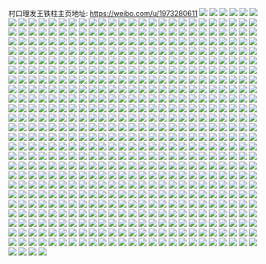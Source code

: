 村口理发王铁柱主页地址: https://weibo.com/u/1973280611 
![](https://wx4.sinaimg.cn/mw2000/759ddf63ly1h9cyhsx57ej21o02807wh.jpg) 
![](https://wx4.sinaimg.cn/mw2000/759ddf63ly1h9cyhtf5g6j21o0280hdt.jpg) 
![](https://wx4.sinaimg.cn/mw2000/759ddf63ly1h9cyhu33qkj21o0280b29.jpg) 
![](https://wx4.sinaimg.cn/mw2000/759ddf63ly1h9cyhuoav7j21o0280npd.jpg) 
![](https://wx4.sinaimg.cn/mw2000/759ddf63ly1h9cyhv6pt8j21o0280b29.jpg) 
![](https://wx4.sinaimg.cn/mw2000/759ddf63ly1h9cyhsar4rj21o0280b29.jpg) 
![](https://wx4.sinaimg.cn/mw2000/759ddf63ly1h9bp9a3090j20u01sxdnc.jpg) 
![](https://wx4.sinaimg.cn/mw2000/759ddf63ly1h9bp9ac13kj20u01sxjxh.jpg) 
![](https://wx4.sinaimg.cn/mw2000/759ddf63ly1h99eigc87zj21hr14bqi0.jpg) 
![](https://wx4.sinaimg.cn/mw2000/759ddf63ly1h92dyv1dblj215o1n5wwr.jpg) 
![](https://wx4.sinaimg.cn/mw2000/759ddf63ly1h91b5j2gl7j20t00he0uo.jpg) 
![](https://wx4.sinaimg.cn/mw2000/759ddf63ly1h9163huwgdj20wi1ycdtn.jpg) 
![](https://wx4.sinaimg.cn/mw2000/759ddf63ly1h9163c1u2xj20td1g7qab.jpg) 
![](https://wx4.sinaimg.cn/mw2000/759ddf63ly1h8tcbgisalj20s611twqm.jpg) 
![](https://wx4.sinaimg.cn/mw2000/759ddf63ly1h8k0r990ykj25dc3kwqvc.jpg) 
![](https://wx4.sinaimg.cn/mw2000/759ddf63ly1h8k0rmxvm7j25dc3kw7wq.jpg) 
![](https://wx4.sinaimg.cn/mw2000/759ddf63ly1h8k0radykaj22801o0kjm.jpg) 
![](https://wx4.sinaimg.cn/mw2000/759ddf63ly1h8k0r2ma8xj23402c0kjn.jpg) 
![](https://wx4.sinaimg.cn/mw2000/759ddf63ly1h8k0r6bsr0j25dc3kwnpk.jpg) 
![](https://wx4.sinaimg.cn/mw2000/759ddf63ly1h8jlf814d7j20ts0j1jv7.jpg) 
![](https://wx4.sinaimg.cn/mw2000/759ddf63ly1h8hp33ev8sj20tv1e9gut.jpg) 
![](https://wx4.sinaimg.cn/mw2000/759ddf63ly1h8houzhfloj21vn2tgu0x.jpg) 
![](https://wx4.sinaimg.cn/mw2000/759ddf63ly1h8houa4m8qj20v61vh0zi.jpg) 
![](https://wx4.sinaimg.cn/mw2000/759ddf63ly1h8houppaogj21d721thdu.jpg) 
![](https://wx4.sinaimg.cn/mw2000/759ddf63ly1h8hov3vzlcj21xa1a6qr9.jpg) 
![](https://wx4.sinaimg.cn/mw2000/759ddf63ly1h8hourhoddj21o02i0u0y.jpg) 
![](https://wx4.sinaimg.cn/mw2000/759ddf63ly1h8houwf255j222o3401ky.jpg) 
![](https://wx4.sinaimg.cn/mw2000/759ddf63ly1h8houk95zxj22bw36ce83.jpg) 
![](https://wx4.sinaimg.cn/mw2000/759ddf63ly1h8housm78bj20zb1gykjl.jpg) 
![](https://wx4.sinaimg.cn/mw2000/759ddf63ly1h8hou9hp5sj21v22slb2c.jpg) 
![](https://wx4.sinaimg.cn/mw2000/759ddf63ly1h8hov2q9jlj21li2e8qv5.jpg) 
![](https://wx4.sinaimg.cn/mw2000/759ddf63ly1h8hov11mwmj21hc280e82.jpg) 
![](https://wx4.sinaimg.cn/mw2000/759ddf63ly1h8houx78gwj22801o0kjl.jpg) 
![](https://wx4.sinaimg.cn/mw2000/759ddf63ly1h8houvgxy3j21vy2tx1l0.jpg) 
![](https://wx4.sinaimg.cn/mw2000/759ddf63ly1h8houyfazjj21o02801ky.jpg) 
![](https://wx4.sinaimg.cn/mw2000/759ddf63ly1h8houmnjxaj232j21ob2b.jpg) 
![](https://wx4.sinaimg.cn/mw2000/759ddf63ly1h8houhcvlhj236c367hdz.jpg) 
![](https://wx4.sinaimg.cn/mw2000/759ddf63ly1h8houdlb84j22dr367kjp.jpg) 
![](https://wx4.sinaimg.cn/mw2000/759ddf63ly1h8hox6n6yej213u0tuww1.jpg) 
![](https://wx4.sinaimg.cn/mw2000/759ddf63gy1h8bye9ve6fj22c0340b2b.jpg) 
![](https://wx4.sinaimg.cn/mw2000/759ddf63gy1h8byeb7p8xj22c0340x6q.jpg) 
![](https://wx4.sinaimg.cn/mw2000/759ddf63gy1h8byecmzinj22c0340u0y.jpg) 
![](https://wx4.sinaimg.cn/mw2000/759ddf63gy1h8byeeo9jfj22c0340kjn.jpg) 
![](https://wx4.sinaimg.cn/mw2000/759ddf63gy1h8byegnnyrj22c0340e83.jpg) 
![](https://wx4.sinaimg.cn/mw2000/759ddf63gy1h8blc0rojuj20u0140aj0.jpg) 
![](https://wx4.sinaimg.cn/mw2000/759ddf63ly1h87ekv1ir3j24g02yox6q.jpg) 
![](https://wx4.sinaimg.cn/mw2000/759ddf63ly1h87eky8ld0j22yo4g0hdv.jpg) 
![](https://wx4.sinaimg.cn/mw2000/759ddf63ly1h87ekrvvthj22yo4g0kjn.jpg) 
![](https://wx4.sinaimg.cn/mw2000/759ddf63ly1h852k427odj20wi1ycwxn.jpg) 
![](https://wx4.sinaimg.cn/mw2000/759ddf63ly1h852k87p4ej20yw07kq3z.jpg) 
![](https://wx4.sinaimg.cn/mw2000/759ddf63ly1h852ka1ikvj21o02h4hdt.jpg) 
![](https://wx4.sinaimg.cn/mw2000/759ddf63ly1h852k9bm94j23402c01kz.jpg) 
![](https://wx4.sinaimg.cn/mw2000/759ddf63ly1h852k9k691j20zk1ec46a.jpg) 
![](https://wx4.sinaimg.cn/mw2000/759ddf63ly1h852katokkj21o0280npe.jpg) 
![](https://wx4.sinaimg.cn/mw2000/759ddf63ly1h852k5y9jrj22dr36chdu.jpg) 
![](https://wx4.sinaimg.cn/mw2000/759ddf63ly1h852k7sxahj22dr36ckjm.jpg) 
![](https://wx4.sinaimg.cn/mw2000/759ddf63ly1h7zbsj2sayj23401r04qr.jpg) 
![](https://wx4.sinaimg.cn/mw2000/759ddf63ly1h7zbu4lpxnj23402c0e84.jpg) 
![](https://wx4.sinaimg.cn/mw2000/759ddf63ly1h7zbslhdnnj23402c0qv8.jpg) 
![](https://wx4.sinaimg.cn/mw2000/759ddf63ly1h7zbsjwd7uj21ul2zcb2a.jpg) 
![](https://wx4.sinaimg.cn/mw2000/759ddf63ly1h7wu8r2rzuj21400u0jyh.jpg) 
![](https://wx4.sinaimg.cn/mw2000/759ddf63ly1h7wu8spvzbj20u0190jyq.jpg) 
![](https://wx4.sinaimg.cn/mw2000/759ddf63ly1h7wu8vp310j20u019046v.jpg) 
![](https://wx4.sinaimg.cn/mw2000/759ddf63ly1h7wvpxjgzgj21a00tz0y2.jpg) 
![](https://wx4.sinaimg.cn/mw2000/759ddf63ly1h7vlcib6wej21o02807wh.jpg) 
![](https://wx4.sinaimg.cn/mw2000/759ddf63ly1h7vlcj3bjuj20u0140k65.jpg) 
![](https://wx4.sinaimg.cn/mw2000/759ddf63ly1h7uhb0l8k7j21o0280e81.jpg) 
![](https://wx4.sinaimg.cn/mw2000/759ddf63ly1h7uhb17alpj21o0280e81.jpg) 
![](https://wx4.sinaimg.cn/mw2000/759ddf63ly1h7uhb1v464j21o02807wh.jpg) 
![](https://wx4.sinaimg.cn/mw2000/759ddf63ly1h78qvcmq1ij21rc2mz7at.jpg) 
![](https://wx4.sinaimg.cn/mw2000/759ddf63ly1h78qvfwe53j224836cu0z.jpg) 
![](https://wx4.sinaimg.cn/mw2000/759ddf63ly1h78qvkze8qj224836c1l0.jpg) 
![](https://wx4.sinaimg.cn/mw2000/759ddf63ly1h78qvh60rpj212r1m41kx.jpg) 
![](https://wx4.sinaimg.cn/mw2000/759ddf63ly1h76elvz0ggj21o0280e81.jpg) 
![](https://wx4.sinaimg.cn/mw2000/759ddf63ly1h76elt1lupj21o0280wl8.jpg) 
![](https://wx4.sinaimg.cn/mw2000/759ddf63ly1h72yg74fg8j20u01sxtjz.jpg) 
![](https://wx4.sinaimg.cn/mw2000/759ddf63ly1h72yg6kkaqj20u00qptb6.jpg) 
![](https://wx4.sinaimg.cn/mw2000/759ddf63gy1h6umecj2eoj20qf0z8wj3.jpg) 
![](https://wx4.sinaimg.cn/mw2000/759ddf63gy1h6umed9berj20qq0znwis.jpg) 
![](https://wx4.sinaimg.cn/mw2000/759ddf63gy1h6umedxyxuj20u0140ag7.jpg) 
![](https://wx4.sinaimg.cn/mw2000/759ddf63gy1h6umebvqnvj20u0141gu9.jpg) 
![](https://wx4.sinaimg.cn/mw2000/759ddf63gy1h6tppenqnvj22yo4g0kjm.jpg) 
![](https://wx4.sinaimg.cn/mw2000/759ddf63gy1h6tppcd4kjj21qw2mcnpd.jpg) 
![](https://wx4.sinaimg.cn/mw2000/759ddf63gy1h6tp49a1ivj20uk48s1ky.jpg) 
![](https://wx4.sinaimg.cn/mw2000/759ddf63gy1h6tp4bc8m0j20uk2tvhdt.jpg) 
![](https://wx4.sinaimg.cn/mw2000/759ddf63gy1h6tp4eam2oj20uk3e8e82.jpg) 
![](https://wx4.sinaimg.cn/mw2000/759ddf63gy1h6tp4hmtxvj20uk4yax6q.jpg) 
![](https://wx4.sinaimg.cn/mw2000/759ddf63gy1h6tp4l13mxj20uk45mu0y.jpg) 
![](https://wx4.sinaimg.cn/mw2000/759ddf63gy1h6tp4n1pfsj20xc2mh4qp.jpg) 
![](https://wx4.sinaimg.cn/mw2000/759ddf63gy1h6sjrs7lc4j21m02d6hdt.jpg) 
![](https://wx4.sinaimg.cn/mw2000/759ddf63gy1h6sjs1n8kjj23402c0npf.jpg) 
![](https://wx4.sinaimg.cn/mw2000/759ddf63gy1h6sjs42evuj21o0280qv5.jpg) 
![](https://wx4.sinaimg.cn/mw2000/759ddf63gy1h6sjsc3c1qj236c24819o.jpg) 
![](https://wx4.sinaimg.cn/mw2000/759ddf63gy1h6sjsi48dlj22yo4g0noc.jpg) 
![](https://wx4.sinaimg.cn/mw2000/759ddf63gy1h6sjuyenphj20bo0hyabc.jpg) 
![](https://wx4.sinaimg.cn/mw2000/759ddf63gy1h6sjsua138j24g02yonph.jpg) 
![](https://wx4.sinaimg.cn/mw2000/759ddf63gy1h6sjt6n7tzj24g02yo7wm.jpg) 
![](https://wx4.sinaimg.cn/mw2000/759ddf63gy1h6sjtzk1vjj236c2487wi.jpg) 
![](https://wx4.sinaimg.cn/mw2000/759ddf63gy1h6sjv9rmg2j22yo4g0e86.jpg) 
![](https://wx4.sinaimg.cn/mw2000/759ddf63gy1h6sju5gzqhj24g02yo4qr.jpg) 
![](https://wx4.sinaimg.cn/mw2000/759ddf63gy1h6sjtmnu0dj22gt340ww4.jpg) 
![](https://wx4.sinaimg.cn/mw2000/759ddf63gy1h6sjuzjc22j21ki0zzk2g.jpg) 
![](https://wx4.sinaimg.cn/mw2000/759ddf63gy1h6sjuxuxgcj24g02yo7wj.jpg) 
![](https://wx4.sinaimg.cn/mw2000/759ddf63ly1h6jx3meinyj20tu194q9u.jpg) 
![](https://wx4.sinaimg.cn/mw2000/759ddf63ly1h6gd0voda9j20u0140wkk.jpg) 
![](https://wx4.sinaimg.cn/mw2000/759ddf63ly1h6gd0vzrthj20u01sxq43.jpg) 
![](https://wx4.sinaimg.cn/mw2000/759ddf63ly1h5mfn4slaij20u014048m.jpg) 
![](https://wx4.sinaimg.cn/mw2000/759ddf63ly1h5jdusoydjj20u01sxwus.jpg) 
![](https://wx4.sinaimg.cn/mw2000/759ddf63ly1h5fvhwwsc7j21o0280npd.jpg) 
![](https://wx4.sinaimg.cn/mw2000/759ddf63ly1h5fvhxp572j21o0280hdt.jpg) 
![](https://wx4.sinaimg.cn/mw2000/759ddf63ly1h5fvhyn1x0j21o0280hdt.jpg) 
![](https://wx4.sinaimg.cn/mw2000/759ddf63ly1h5c2q4fg5bj21o0280kjm.jpg) 
![](https://wx4.sinaimg.cn/mw2000/759ddf63ly1h5c2q56fl6j21o0280e81.jpg) 
![](https://wx4.sinaimg.cn/mw2000/759ddf63ly1h58i4kg045j22c0340qv5.jpg) 
![](https://wx4.sinaimg.cn/mw2000/759ddf63ly1h58i4mm8hej22c0340u0x.jpg) 
![](https://wx4.sinaimg.cn/mw2000/759ddf63ly1h522fnmkxxj20p711sh0q.jpg) 
![](https://wx4.sinaimg.cn/mw2000/759ddf63ly1h522fnxtaij20g10o1447.jpg) 
![](https://wx4.sinaimg.cn/mw2000/759ddf63ly1h522fp4esjj20ww1dc7t4.jpg) 
![](https://wx4.sinaimg.cn/mw2000/759ddf63ly1h522flex49j20mk0xun92.jpg) 
![](https://wx4.sinaimg.cn/mw2000/759ddf63ly1h522ftz6sdj20va1axh9i.jpg) 
![](https://wx4.sinaimg.cn/mw2000/759ddf63ly1h522fwqvo8j213p1njhdt.jpg) 
![](https://wx4.sinaimg.cn/mw2000/759ddf63ly1h522ft31btj20nf0z54cr.jpg) 
![](https://wx4.sinaimg.cn/mw2000/759ddf63ly1h522iiyj7dj21wf2unb2a.jpg) 
![](https://wx4.sinaimg.cn/mw2000/759ddf63ly1h522fqutxkj21dc0rr1e4.jpg) 
![](https://wx4.sinaimg.cn/mw2000/759ddf63ly1h522fku0h5j21dc0rrhax.jpg) 
![](https://wx4.sinaimg.cn/mw2000/759ddf63ly1h522fuyfuuj20ww1dcb08.jpg) 
![](https://wx4.sinaimg.cn/mw2000/759ddf63ly1h522fywhjkj21o0280u0y.jpg) 
![](https://wx4.sinaimg.cn/mw2000/759ddf63ly1h522g1cbbgj22801o0kjm.jpg) 
![](https://wx4.sinaimg.cn/mw2000/759ddf63ly1h522ibx0a9j21o0280npe.jpg) 
![](https://wx4.sinaimg.cn/mw2000/759ddf63ly1h522ifjcvpj21o0280x6q.jpg) 
![](https://wx4.sinaimg.cn/mw2000/759ddf63ly1h522ihnil6j21o02807wj.jpg) 
![](https://wx4.sinaimg.cn/mw2000/759ddf63ly1h522illpnwj21o0280npf.jpg) 
![](https://wx4.sinaimg.cn/mw2000/759ddf63ly1h522kfft19j21o0280qv7.jpg) 
![](https://wx4.sinaimg.cn/mw2000/759ddf63ly1h522a0yd47j22801o04qq.jpg) 
![](https://wx4.sinaimg.cn/mw2000/759ddf63ly1h50boxkmezj219w0pt4qp.jpg) 
![](https://wx4.sinaimg.cn/mw2000/759ddf63ly1h50boyr8ugj20ww1dc4qp.jpg) 
![](https://wx4.sinaimg.cn/mw2000/759ddf63ly1h50booqgwcj21dc0ww7wh.jpg) 
![](https://wx4.sinaimg.cn/mw2000/759ddf63ly1h50bowdkyqj22801o0u0y.jpg) 
![](https://wx4.sinaimg.cn/mw2000/759ddf63ly1h50botliddj21dc0ww4iu.jpg) 
![](https://wx4.sinaimg.cn/mw2000/759ddf63ly1h50bopiw6xj21dc0wwh0j.jpg) 
![](https://wx4.sinaimg.cn/mw2000/759ddf63ly1h50boud8waj20t517p4qp.jpg) 
![](https://wx4.sinaimg.cn/mw2000/759ddf63ly1h50bonpjv2j21dc0wwtqb.jpg) 
![](https://wx4.sinaimg.cn/mw2000/759ddf63ly1h50boqy8u7j20ww1dc1kx.jpg) 
![](https://wx4.sinaimg.cn/mw2000/759ddf63ly1h50boq47naj20og10oqmm.jpg) 
![](https://wx4.sinaimg.cn/mw2000/759ddf63ly1h50bosm5ijj20ww1dc4qp.jpg) 
![](https://wx4.sinaimg.cn/mw2000/759ddf63ly1h4zrqiqn7sj20ww1dc4oc.jpg) 
![](https://wx4.sinaimg.cn/mw2000/759ddf63ly1h4zrqkqjm5j20ww1dc4qp.jpg) 
![](https://wx4.sinaimg.cn/mw2000/759ddf63ly1h4zrqlmpluj20ww1dcqsc.jpg) 
![](https://wx4.sinaimg.cn/mw2000/759ddf63ly1h4zrqmn226j20g90oe110.jpg) 
![](https://wx4.sinaimg.cn/mw2000/759ddf63ly1h4zrqhpkwrj21o0280hdt.jpg) 
![](https://wx4.sinaimg.cn/mw2000/759ddf63ly1h4zrqnm12gj20ww1dc7wh.jpg) 
![](https://wx4.sinaimg.cn/mw2000/759ddf63ly1h4zrqpt8pfj21dc0wwhc0.jpg) 
![](https://wx4.sinaimg.cn/mw2000/759ddf63ly1h4zrqmc5iyj20so171qob.jpg) 
![](https://wx4.sinaimg.cn/mw2000/759ddf63ly1h4zrqqmqv0j20ww1dcki6.jpg) 
![](https://wx4.sinaimg.cn/mw2000/759ddf63ly1h4zrqh20t5j20ww1dc7wh.jpg) 
![](https://wx4.sinaimg.cn/mw2000/759ddf63ly1h4zrqp1gjaj21dc0rr7ur.jpg) 
![](https://wx4.sinaimg.cn/mw2000/759ddf63ly1h4zrqruwsgj21dc0rr7wh.jpg) 
![](https://wx4.sinaimg.cn/mw2000/759ddf63ly1h4zrqsw16wj20ww1dc4qp.jpg) 
![](https://wx4.sinaimg.cn/mw2000/759ddf63ly1h4zrqtrzckj20ww1dc1kx.jpg) 
![](https://wx4.sinaimg.cn/mw2000/759ddf63ly1h4zrqv04s5j20ww1dcb29.jpg) 
![](https://wx4.sinaimg.cn/mw2000/759ddf63ly1h4zrabp9m7j21gj26tx6r.jpg) 
![](https://wx4.sinaimg.cn/mw2000/759ddf63ly1h4zracsfn7j21bd0qoty2.jpg) 
![](https://wx4.sinaimg.cn/mw2000/759ddf63ly1h4zraduwqlj20s816c1kx.jpg) 
![](https://wx4.sinaimg.cn/mw2000/759ddf63ly1h4zraf5r8wj20ww1dc4qp.jpg) 
![](https://wx4.sinaimg.cn/mw2000/759ddf63ly1h4zra8yb28j20ww1dcb29.jpg) 
![](https://wx4.sinaimg.cn/mw2000/759ddf63ly1h4zraggkquj21dc0wwhdt.jpg) 
![](https://wx4.sinaimg.cn/mw2000/759ddf63ly1h4zrah43iaj20o11014iq.jpg) 
![](https://wx4.sinaimg.cn/mw2000/759ddf63ly1h4zrai2a3zj21dc0ww1kx.jpg) 
![](https://wx4.sinaimg.cn/mw2000/759ddf63ly1h4zraiyxssj21dc0ww7wh.jpg) 
![](https://wx4.sinaimg.cn/mw2000/759ddf63ly1h4zqj228vbj21j02psx6p.jpg) 
![](https://wx4.sinaimg.cn/mw2000/759ddf63ly1h4y3u42y6aj21w02iokjl.jpg) 
![](https://wx4.sinaimg.cn/mw2000/759ddf63ly1h4y3u4y16rj21w02iou0x.jpg) 
![](https://wx4.sinaimg.cn/mw2000/759ddf63ly1h4y3u5brlqj211f0oyqbi.jpg) 
![](https://wx4.sinaimg.cn/mw2000/759ddf63ly1h4oxx03w8lj20mi0u00vr.jpg) 
![](https://wx4.sinaimg.cn/mw2000/759ddf63ly1h4oxwzo82xj20mi0u0n0g.jpg) 
![](https://wx4.sinaimg.cn/mw2000/759ddf63ly1h4mwyvm3f0j20u0140jz2.jpg) 
![](https://wx4.sinaimg.cn/mw2000/759ddf63ly1h4he63is81j21o0280qv5.jpg) 
![](https://wx4.sinaimg.cn/mw2000/759ddf63ly1h4he63za0vj21a00yiqct.jpg) 
![](https://wx4.sinaimg.cn/mw2000/759ddf63ly1h4he656gl8j21o0280qv5.jpg) 
![](https://wx4.sinaimg.cn/mw2000/759ddf63ly1h4he6639loj214w0r9neg.jpg) 
![](https://wx4.sinaimg.cn/mw2000/759ddf63ly1h4he6856caj21o0280qv5.jpg) 
![](https://wx4.sinaimg.cn/mw2000/759ddf63ly1h4he6ab3vtj21o0280e81.jpg) 
![](https://wx4.sinaimg.cn/mw2000/759ddf63ly1h4a9dv6newj21o02807wi.jpg) 
![](https://wx4.sinaimg.cn/mw2000/759ddf63ly1h4a9dxz7tzj22801o0qv6.jpg) 
![](https://wx4.sinaimg.cn/mw2000/759ddf63ly1h4a9drps3sj22801o01ky.jpg) 
![](https://wx4.sinaimg.cn/mw2000/759ddf63ly1h4a9dziqpfj21ch10d1h2.jpg) 
![](https://wx4.sinaimg.cn/mw2000/759ddf63ly1h4a9e0pygpj215v1ju4qp.jpg) 
![](https://wx4.sinaimg.cn/mw2000/759ddf63ly1h4a9e26odfj21dx11g1ja.jpg) 
![](https://wx4.sinaimg.cn/mw2000/759ddf63ly1h4a9e44e5ij21b01yh4qq.jpg) 
![](https://wx4.sinaimg.cn/mw2000/759ddf63ly1h4a9e6bv69j22801o0u0y.jpg) 
![](https://wx4.sinaimg.cn/mw2000/759ddf63ly1h4a9e7hsdwj212n1lyhdt.jpg) 
![](https://wx4.sinaimg.cn/mw2000/759ddf63ly1h4a9e9el57j213l1ndkjl.jpg) 
![](https://wx4.sinaimg.cn/mw2000/759ddf63ly1h49644wdy5j23402bv7wj.jpg) 
![](https://wx4.sinaimg.cn/mw2000/759ddf63ly1h4964aew67j23402bv7wj.jpg) 
![](https://wx4.sinaimg.cn/mw2000/759ddf63ly1h49671f86kj23402bvkjn.jpg) 
![](https://wx4.sinaimg.cn/mw2000/759ddf63ly1h3u0bfdo7oj20u0140wja.jpg) 
![](https://wx4.sinaimg.cn/mw2000/759ddf63ly1h3u0beiirbj21400u00zr.jpg) 
![](https://wx4.sinaimg.cn/mw2000/759ddf63ly1h3u0bf43zbj20u0140dk8.jpg) 
![](https://wx4.sinaimg.cn/mw2000/759ddf63ly1h3siaodr0sj20u0140gtg.jpg) 
![](https://wx4.sinaimg.cn/mw2000/759ddf63ly1h3sibfr49nj20u0140qbl.jpg) 
![](https://wx4.sinaimg.cn/mw2000/759ddf63ly1h3siaow3aij20u0140gtu.jpg) 
![](https://wx4.sinaimg.cn/mw2000/759ddf63ly1h3siardp7vj20u0140463.jpg) 
![](https://wx4.sinaimg.cn/mw2000/759ddf63ly1h3odh4bcunj20u00u0jvy.jpg) 
![](https://wx4.sinaimg.cn/mw2000/759ddf63ly1h3odh4q9mpj20u00u0n0x.jpg) 
![](https://wx4.sinaimg.cn/mw2000/759ddf63ly1h3odh4n3vnj20u00u00yb.jpg) 
![](https://wx4.sinaimg.cn/mw2000/759ddf63ly1h3n3sf0f2zj21hc0u07as.jpg) 
![](https://wx4.sinaimg.cn/mw2000/759ddf63ly1h3lz1olzdjj20u00u0aey.jpg) 
![](https://wx4.sinaimg.cn/mw2000/759ddf63ly1h3lz1pxkd8j20u0140dld.jpg) 
![](https://wx4.sinaimg.cn/mw2000/759ddf63ly1h3lz1qqoj6j20u00u0n0x.jpg) 
![](https://wx4.sinaimg.cn/mw2000/759ddf63ly1h3kl63do7oj20u0140dks.jpg) 
![](https://wx4.sinaimg.cn/mw2000/759ddf63ly1h3kl631tvwj20u0140afd.jpg) 
![](https://wx4.sinaimg.cn/mw2000/759ddf63ly1h3jmzb7yjqj20u0140gtr.jpg) 
![](https://wx4.sinaimg.cn/mw2000/759ddf63ly1h3jmzcbt1kj20u0140109.jpg) 
![](https://wx4.sinaimg.cn/mw2000/759ddf63ly1h3jmzbv8l5j20u00u00xv.jpg) 
![](https://wx4.sinaimg.cn/mw2000/759ddf63ly1h3jmzbr37aj20u0140jyy.jpg) 
![](https://wx4.sinaimg.cn/mw2000/759ddf63ly1h3dvrwq4p0j20u00u0dj5.jpg) 
![](https://wx4.sinaimg.cn/mw2000/759ddf63ly1h3doya1yutj20u014077z.jpg) 
![](https://wx4.sinaimg.cn/mw2000/759ddf63ly1h3doy994vej20u01400ve.jpg) 
![](https://wx4.sinaimg.cn/mw2000/759ddf63ly1h3doy9kbk0j20u0140mzh.jpg) 
![](https://wx4.sinaimg.cn/mw2000/759ddf63ly1h3bl3k0ekwj20u01400y8.jpg) 
![](https://wx4.sinaimg.cn/mw2000/759ddf63ly1h3bl3lgkf0j21400u0q99.jpg) 
![](https://wx4.sinaimg.cn/mw2000/759ddf63ly1h3bl3gn215j20u01hc113.jpg) 
![](https://wx4.sinaimg.cn/mw2000/759ddf63ly1h3bl3lil15j20u0140487.jpg) 
![](https://wx4.sinaimg.cn/mw2000/759ddf63ly1h3bl3l3u7jj20u0140n2n.jpg) 
![](https://wx4.sinaimg.cn/mw2000/759ddf63ly1h3bl3ln3g7j20u0140teu.jpg) 
![](https://wx4.sinaimg.cn/mw2000/759ddf63ly1h3bl3jnfjij21hc0u0wmq.jpg) 
![](https://wx4.sinaimg.cn/mw2000/759ddf63ly1h3bl3kzmgzj20u0140td1.jpg) 
![](https://wx4.sinaimg.cn/mw2000/759ddf63ly1h3bl3k45xkj20u0140adj.jpg) 
![](https://wx4.sinaimg.cn/mw2000/759ddf63ly1h35kawkytej20n30kuaau.jpg) 
![](https://wx4.sinaimg.cn/mw2000/759ddf63ly1h35kayfssrj21400u0wg0.jpg) 
![](https://wx4.sinaimg.cn/mw2000/759ddf63ly1h35kayo44nj20u01400uc.jpg) 
![](https://wx4.sinaimg.cn/mw2000/759ddf63ly1h31y7l2ygfj20u0140qfi.jpg) 
![](https://wx4.sinaimg.cn/mw2000/759ddf63ly1h2x9jnpgdoj20u01407fx.jpg) 
![](https://wx4.sinaimg.cn/mw2000/759ddf63ly1h2x9jqfiubj20u0140466.jpg) 
![](https://wx4.sinaimg.cn/mw2000/759ddf63ly1h2x9jut0haj20u0140k1y.jpg) 
![](https://wx4.sinaimg.cn/mw2000/759ddf63ly1h2x9jje32tj20u0140wog.jpg) 
![](https://wx4.sinaimg.cn/mw2000/759ddf63ly1h2t0rh6r20j218a0oxang.jpg) 
![](https://wx4.sinaimg.cn/mw2000/759ddf63ly1h2t0ridx1wj23402c01l0.jpg) 
![](https://wx4.sinaimg.cn/mw2000/759ddf63ly1h2t0rkdutlj22c03407wj.jpg) 
![](https://wx4.sinaimg.cn/mw2000/759ddf63ly1h2t0rmdpu8j22c0340hdw.jpg) 
![](https://wx4.sinaimg.cn/mw2000/759ddf63ly1h2t0ossoyaj21o02yox6r.jpg) 
![](https://wx4.sinaimg.cn/mw2000/759ddf63ly1h2t0oumufcj21o02yohdv.jpg) 
![](https://wx4.sinaimg.cn/mw2000/759ddf63ly1h2t0ow0xa8j21o02yo4qr.jpg) 
![](https://wx4.sinaimg.cn/mw2000/759ddf63ly1h2t0ox4nshj21o0280kjm.jpg) 
![](https://wx4.sinaimg.cn/mw2000/759ddf63ly1h2t0ozjjgjj220e2oj7wj.jpg) 
![](https://wx4.sinaimg.cn/mw2000/759ddf63ly1h2t0p12znzj21d51ti4qq.jpg) 
![](https://wx4.sinaimg.cn/mw2000/759ddf63ly1h2t0ordwwzj21651k7npd.jpg) 
![](https://wx4.sinaimg.cn/mw2000/759ddf63ly1h2t0p29eilj21o02807wj.jpg) 
![](https://wx4.sinaimg.cn/mw2000/759ddf63ly1h2t0p32whuj218n1niu0x.jpg) 
![](https://wx4.sinaimg.cn/mw2000/759ddf63ly1h2m52f1mesj22801o0e81.jpg) 
![](https://wx4.sinaimg.cn/mw2000/759ddf63ly1h2m52eb102j22801o0hdt.jpg) 
![](https://wx4.sinaimg.cn/mw2000/759ddf63ly1h2kd0fadxvj21hc0u0qdc.jpg) 
![](https://wx4.sinaimg.cn/mw2000/759ddf63ly1h2kd0fpsksj21400u0496.jpg) 
![](https://wx4.sinaimg.cn/mw2000/759ddf63ly1h2hc67kts0j21o0280hdt.jpg) 
![](https://wx4.sinaimg.cn/mw2000/759ddf63ly1h2h9471fpzj22c0340kjm.jpg) 
![](https://wx4.sinaimg.cn/mw2000/759ddf63ly1h2ala84fpgj20wi1ycdlh.jpg) 
![](https://wx4.sinaimg.cn/mw2000/759ddf63ly1h2ala8rkwoj21o0280b29.jpg) 
![](https://wx4.sinaimg.cn/mw2000/759ddf63ly1h28b7d1oy6j234033y7wj.jpg) 
![](https://wx4.sinaimg.cn/mw2000/759ddf63ly1h28b7bfaqbj234033yqv7.jpg) 
![](https://wx4.sinaimg.cn/mw2000/759ddf63ly1h28b7eo4b1j234033yqv8.jpg) 
![](https://wx4.sinaimg.cn/mw2000/759ddf63ly1h28b7fk5oaj21o0280hdt.jpg) 
![](https://wx4.sinaimg.cn/mw2000/759ddf63ly1h24ubvo3j1j222o3404qs.jpg) 
![](https://wx4.sinaimg.cn/mw2000/759ddf63ly1h24ubygj4zj234022onpg.jpg) 
![](https://wx4.sinaimg.cn/mw2000/759ddf63ly1h24ubzb20ij212b1lgb29.jpg) 
![](https://wx4.sinaimg.cn/mw2000/759ddf63ly1h24uc136qkj222o3404qs.jpg) 
![](https://wx4.sinaimg.cn/mw2000/759ddf63ly1h24uc2tpk3j222o340x6r.jpg) 
![](https://wx4.sinaimg.cn/mw2000/759ddf63ly1h24uc3s3u7j216o1s0qv5.jpg) 
![](https://wx4.sinaimg.cn/mw2000/759ddf63ly1h24uc6bsfuj222o340x6s.jpg) 
![](https://wx4.sinaimg.cn/mw2000/759ddf63ly1h24uc7z09tj234022ob2c.jpg) 
![](https://wx4.sinaimg.cn/mw2000/759ddf63ly1h24ucbahscj222o340b2c.jpg) 
![](https://wx4.sinaimg.cn/mw2000/759ddf63ly1h24ucdbl6pj222o340kjo.jpg) 
![](https://wx4.sinaimg.cn/mw2000/759ddf63ly1h24uceyi0sj222o340u0z.jpg) 
![](https://wx4.sinaimg.cn/mw2000/759ddf63ly1h24ucghb0lj234022oe83.jpg) 
![](https://wx4.sinaimg.cn/mw2000/759ddf63ly1h24uchn4tjj21sc2oiu0y.jpg) 
![](https://wx4.sinaimg.cn/mw2000/759ddf63ly1h24ucjclqqj222o340qv8.jpg) 
![](https://wx4.sinaimg.cn/mw2000/759ddf63ly1h24uckniecj234022ohdv.jpg) 
![](https://wx4.sinaimg.cn/mw2000/759ddf63ly1h24ucm5uorj234022ohdv.jpg) 
![](https://wx4.sinaimg.cn/mw2000/759ddf63ly1h24ucnp2vaj234022ou0y.jpg) 
![](https://wx4.sinaimg.cn/mw2000/759ddf63ly1h24ucp83wwj222o340x6r.jpg) 
![](https://wx4.sinaimg.cn/mw2000/759ddf63ly1h23qfc36pgj20n00yijxj.jpg) 
![](https://wx4.sinaimg.cn/mw2000/759ddf63ly1h23qfd8j60j23402c0qv6.jpg) 
![](https://wx4.sinaimg.cn/mw2000/759ddf63ly1h23qff1h3lj23402c0x6r.jpg) 
![](https://wx4.sinaimg.cn/mw2000/759ddf63ly1h23qfg0ejkj223l23l7wi.jpg) 
![](https://wx4.sinaimg.cn/mw2000/759ddf63ly1h23qfgxo5rj2254254qv6.jpg) 
![](https://wx4.sinaimg.cn/mw2000/759ddf63ly1h23qfi5yvwj22c02c0hdu.jpg) 
![](https://wx4.sinaimg.cn/mw2000/759ddf63ly1h20cre7ei6j21ds0n07wh.jpg) 
![](https://wx4.sinaimg.cn/mw2000/759ddf63ly1h1tckfitiej20gc0jvwgm.jpg) 
![](https://wx4.sinaimg.cn/mw2000/759ddf63ly1h1rwsr6ij6j21o0280kjl.jpg) 
![](https://wx4.sinaimg.cn/mw2000/759ddf63ly1h1qzw5c1uvj20n012aagi.jpg) 
![](https://wx4.sinaimg.cn/mw2000/759ddf63ly1h1qzw4p17gj20n00nbdj0.jpg) 
![](https://wx4.sinaimg.cn/mw2000/759ddf63ly1h1owgowr8xj20n01dsqjb.jpg) 
![](https://wx4.sinaimg.cn/mw2000/759ddf63ly1h1owgq2bt6j20n01dstry.jpg) 
![](https://wx4.sinaimg.cn/mw2000/759ddf63ly1h1owgqxcx5j20n01dswvg.jpg) 
![](https://wx4.sinaimg.cn/mw2000/759ddf63ly1h1owgl34luj20n01dsh1j.jpg) 
![](https://wx4.sinaimg.cn/mw2000/759ddf63ly1h1owgsmu05j20n01ds4qp.jpg) 
![](https://wx4.sinaimg.cn/mw2000/759ddf63ly1h1owgvplnrj20n01dswzw.jpg) 
![](https://wx4.sinaimg.cn/mw2000/759ddf63ly1h1owh9rq95j20n01dsquc.jpg) 
![](https://wx4.sinaimg.cn/mw2000/759ddf63ly1h1owgyaqesj20n01ds4qp.jpg) 
![](https://wx4.sinaimg.cn/mw2000/759ddf63ly1h1owh1cjcnj20n01dsqpe.jpg) 
![](https://wx4.sinaimg.cn/mw2000/759ddf63ly1h1owh2fqedj20n01dsaqv.jpg) 
![](https://wx4.sinaimg.cn/mw2000/759ddf63ly1h1owh4m5knj20n01ds4cb.jpg) 
![](https://wx4.sinaimg.cn/mw2000/759ddf63ly1h1owh6p8abj20n01dsnbm.jpg) 
![](https://wx4.sinaimg.cn/mw2000/759ddf63ly1h1owh5r41bj20n01ds7ki.jpg) 
![](https://wx4.sinaimg.cn/mw2000/759ddf63ly1h1owh7c3gzj20n01dswsf.jpg) 
![](https://wx4.sinaimg.cn/mw2000/759ddf63ly1h1owh8bk6tj20n01ds183.jpg) 
![](https://wx4.sinaimg.cn/mw2000/759ddf63ly1h1opz73cv3j222o340x6r.jpg) 
![](https://wx4.sinaimg.cn/mw2000/759ddf63ly1h1opz8rgidj222o340u0z.jpg) 
![](https://wx4.sinaimg.cn/mw2000/759ddf63ly1h1opza8k27j222o340npf.jpg) 
![](https://wx4.sinaimg.cn/mw2000/759ddf63ly1h1opzbyjyej222o340hdv.jpg) 
![](https://wx4.sinaimg.cn/mw2000/759ddf63ly1h1opzdurqmj222o340qv7.jpg) 
![](https://wx4.sinaimg.cn/mw2000/759ddf63ly1h1opzfc008j222o340qv7.jpg) 
![](https://wx4.sinaimg.cn/mw2000/759ddf63ly1h1opzhc4mqj222o340npf.jpg) 
![](https://wx4.sinaimg.cn/mw2000/759ddf63ly1h1opz5ckz8j222o340qv7.jpg) 
![](https://wx4.sinaimg.cn/mw2000/759ddf63ly1h1opzih9unj215x1qvhdt.jpg) 
![](https://wx4.sinaimg.cn/mw2000/759ddf63ly1h1jjljbxsvj20u0140agx.jpg) 
![](https://wx4.sinaimg.cn/mw2000/759ddf63ly1h1e97s6gblj20k00zkag6.jpg) 
![](https://wx4.sinaimg.cn/mw2000/759ddf63ly1h1e97sgnb0j20k00zkn2w.jpg) 
![](https://wx4.sinaimg.cn/mw2000/759ddf63ly1h1a8vi8y9hj20jo12078n.jpg) 
![](https://wx4.sinaimg.cn/mw2000/759ddf63ly1h1a8viid9jj20n007dmye.jpg) 
![](https://wx4.sinaimg.cn/mw2000/759ddf63ly1h181te0qk1j21hh0u0amv.jpg) 
![](https://wx4.sinaimg.cn/mw2000/759ddf63ly1h181tefxd9j20u0190k1d.jpg) 
![](https://wx4.sinaimg.cn/mw2000/759ddf63ly1h181td6zolj20u0190tm6.jpg) 
![](https://wx4.sinaimg.cn/mw2000/759ddf63ly1h181tcrur0j20u0190tke.jpg) 
![](https://wx4.sinaimg.cn/mw2000/759ddf63ly1h181tg5de1j20u0140dpt.jpg) 
![](https://wx4.sinaimg.cn/mw2000/759ddf63ly1h181tex0xjj21900u0k1b.jpg) 
![](https://wx4.sinaimg.cn/mw2000/759ddf63ly1h181tcd0ouj20u0190tjt.jpg) 
![](https://wx4.sinaimg.cn/mw2000/759ddf63ly1h181tfqiblj20u0190gvg.jpg) 
![](https://wx4.sinaimg.cn/mw2000/759ddf63ly1h181tfasv5j20u0190qck.jpg) 
![](https://wx4.sinaimg.cn/mw2000/759ddf63ly1h1676mk0kjj20u0140dky.jpg) 
![](https://wx4.sinaimg.cn/mw2000/759ddf63ly1h14p70mj01j20u0140117.jpg) 
![](https://wx4.sinaimg.cn/mw2000/759ddf63ly1h123i609y1j22c0340kjo.jpg) 
![](https://wx4.sinaimg.cn/mw2000/759ddf63ly1h123i3o81aj22c0340hdw.jpg) 
![](https://wx4.sinaimg.cn/mw2000/759ddf63ly1h0z8gl0bvlj20u0140doy.jpg) 
![](https://wx4.sinaimg.cn/mw2000/759ddf63ly1h0z5962zaej21400u0n8f.jpg) 
![](https://wx4.sinaimg.cn/mw2000/759ddf63ly1h0z596jvf5j20u0140gze.jpg) 
![](https://wx4.sinaimg.cn/mw2000/759ddf63ly1h0z59752zkj20u0140qef.jpg) 
![](https://wx4.sinaimg.cn/mw2000/759ddf63ly1h0z597nrh1j20u01407ga.jpg) 
![](https://wx4.sinaimg.cn/mw2000/759ddf63ly1h0xxpno7ekj20u0140113.jpg) 
![](https://wx4.sinaimg.cn/mw2000/759ddf63ly1h0x51d5o00j20u0140n15.jpg) 
![](https://wx4.sinaimg.cn/mw2000/759ddf63ly1h0x51cr5mzj20u01407ak.jpg) 
![](https://wx4.sinaimg.cn/mw2000/759ddf63ly1h0x51dhz7fj20n01dsn0d.jpg) 
![](https://wx4.sinaimg.cn/mw2000/759ddf63ly1h0vvacmokjj20n01dsq42.jpg) 
![](https://wx4.sinaimg.cn/mw2000/759ddf63ly1h0vlr31qttj20u01400ym.jpg) 
![](https://wx4.sinaimg.cn/mw2000/759ddf63ly1h0vlr6m5kwj20n01dsacn.jpg) 
![](https://wx4.sinaimg.cn/mw2000/759ddf63ly1h0vlzhq5fnj20u0140tdl.jpg) 
![](https://wx4.sinaimg.cn/mw2000/759ddf63ly1h0r4wdbdg8j20n01dswjw.jpg) 
![](https://wx4.sinaimg.cn/mw2000/759ddf63ly1h0oveocq5vj215o155q91.jpg) 
![](https://wx4.sinaimg.cn/mw2000/759ddf63ly1h0oqgcoxv1j20n01ds7hv.jpg) 
![](https://wx4.sinaimg.cn/mw2000/759ddf63ly1h0o8y6kmigj20n01dsqf0.jpg) 
![](https://wx4.sinaimg.cn/mw2000/759ddf63ly1h0ngn01eyyj20u0140jyx.jpg) 
![](https://wx4.sinaimg.cn/mw2000/759ddf63ly1h0ngn0c42sj20u0140jz0.jpg) 
![](https://wx4.sinaimg.cn/mw2000/759ddf63ly1h0ngn0ny0gj21400u0wn7.jpg) 
![](https://wx4.sinaimg.cn/mw2000/759ddf63ly1h0ngn0yjjtj21400u0dr2.jpg) 
![](https://wx4.sinaimg.cn/mw2000/759ddf63ly1h0ngmzn7taj21400u0wp3.jpg) 
![](https://wx4.sinaimg.cn/mw2000/759ddf63ly1h0ngn1idztj21400u0k3g.jpg) 
![](https://wx4.sinaimg.cn/mw2000/759ddf63ly1h0ngnyqbnvj20u014045v.jpg) 
![](https://wx4.sinaimg.cn/mw2000/759ddf63ly1h0ngny8oodj21400u0aic.jpg) 
![](https://wx4.sinaimg.cn/mw2000/759ddf63ly1h0ngnz53qkj21400u0td7.jpg) 
![](https://wx4.sinaimg.cn/mw2000/759ddf63ly1h0lef5zhd4j20u01sxgqs.jpg) 
![](https://wx4.sinaimg.cn/mw2000/759ddf63ly1h0l1m8aoz6j20n00ibab9.jpg) 
![](https://wx4.sinaimg.cn/mw2000/759ddf63ly1h0h7aq9v8kj20hh088t9o.jpg) 
![](https://wx4.sinaimg.cn/mw2000/759ddf63ly1h0ec68yy52j22801o0kjl.jpg) 
![](https://wx4.sinaimg.cn/mw2000/759ddf63ly1h0dd95voqej20uk69ib2b.jpg) 
![](https://wx4.sinaimg.cn/mw2000/759ddf63ly1h0dd971r0cj20uk5e8e82.jpg) 
![](https://wx4.sinaimg.cn/mw2000/759ddf63ly1h0dd98cfekj20uk71hnpg.jpg) 
![](https://wx4.sinaimg.cn/mw2000/759ddf63ly1h0dd9a63raj20uk6ksnpg.jpg) 
![](https://wx4.sinaimg.cn/mw2000/759ddf63ly1h0dd94rog5j20uk5tfnpf.jpg) 
![](https://wx4.sinaimg.cn/mw2000/759ddf63ly1h0dd9bba66j20uk5c9u0y.jpg) 
![](https://wx4.sinaimg.cn/mw2000/759ddf63ly1h0dd9c7uoqj20uk4rvkjm.jpg) 
![](https://wx4.sinaimg.cn/mw2000/759ddf63ly1h0dd9dn7eoj20uk6pwnpg.jpg) 
![](https://wx4.sinaimg.cn/mw2000/759ddf63ly1h0dd9ex0v7j20uk4j1e82.jpg) 
![](https://wx4.sinaimg.cn/mw2000/759ddf63ly1h0dd9ftplhj20uk5g3b2a.jpg) 
![](https://wx4.sinaimg.cn/mw2000/759ddf63ly1h0dd9gqrjvj20uk4qme82.jpg) 
![](https://wx4.sinaimg.cn/mw2000/759ddf63ly1h0dd9i4dk2j20uk5st7wj.jpg) 
![](https://wx4.sinaimg.cn/mw2000/759ddf63ly1h0dd9jgv31j20uk5rb7wj.jpg) 
![](https://wx4.sinaimg.cn/mw2000/759ddf63ly1h0bejt3006j20u01zgn36.jpg) 
![](https://wx4.sinaimg.cn/mw2000/759ddf63ly1h09qotc3b3j22c0340npf.jpg) 
![](https://wx4.sinaimg.cn/mw2000/759ddf63ly1h09qou0l9xj21400u0wnj.jpg) 
![](https://wx4.sinaimg.cn/mw2000/759ddf63ly1h09qorll2aj23402c0hdv.jpg) 
![](https://wx4.sinaimg.cn/mw2000/759ddf63ly1h09hp53ri4j23402c04qs.jpg) 
![](https://wx4.sinaimg.cn/mw2000/759ddf63ly1h09hp6rwvtj23402c01kz.jpg) 
![](https://wx4.sinaimg.cn/mw2000/759ddf63ly1h09hp8n09kj22c0340b2b.jpg) 
![](https://wx4.sinaimg.cn/mw2000/759ddf63ly1h097gtdwfgj20u0140k16.jpg) 
![](https://wx4.sinaimg.cn/mw2000/759ddf63ly1h04nule2f9j20u0140gxo.jpg) 
![](https://wx4.sinaimg.cn/mw2000/759ddf63ly1h03m4zw71cj21o0280b29.jpg) 
![](https://wx4.sinaimg.cn/mw2000/759ddf63ly1h009urhyu2j21o02801kx.jpg) 
![](https://wx4.sinaimg.cn/mw2000/759ddf63ly1h009uqz63dj21o02801kx.jpg) 
![](https://wx4.sinaimg.cn/mw2000/759ddf63ly1h0044f1nasj20n00azjrw.jpg) 
![](https://wx4.sinaimg.cn/mw2000/759ddf63ly1h0044fdd5aj21ba0zgk0b.jpg) 
![](https://wx4.sinaimg.cn/mw2000/759ddf63ly1gzoia5h5q9j22u82u8x53.jpg) 
![](https://wx4.sinaimg.cn/mw2000/759ddf63ly1gzoia4u6hlj23403404qs.jpg) 
![](https://wx4.sinaimg.cn/mw2000/759ddf63ly1gzm7w37elmj22c0340b2a.jpg) 
![](https://wx4.sinaimg.cn/mw2000/759ddf63ly1gzm7w4ma1kj22c0340b2a.jpg) 
![](https://wx4.sinaimg.cn/mw2000/759ddf63ly1gzm7w674ocj22c03407wi.jpg) 
![](https://wx4.sinaimg.cn/mw2000/759ddf63ly1gzm7w1qc8kj22c0340b2a.jpg) 
![](https://wx4.sinaimg.cn/mw2000/759ddf63ly1gzl99qtuxdj20u014078l.jpg) 
![](https://wx4.sinaimg.cn/mw2000/759ddf63ly1gzde8hmuc7j22801o01kx.jpg) 
![](https://wx4.sinaimg.cn/mw2000/759ddf63ly1gzde8i9w0ej21o0280kjl.jpg) 
![](https://wx4.sinaimg.cn/mw2000/759ddf63ly1gzde8j5bfmj21o0280b29.jpg) 
![](https://wx4.sinaimg.cn/mw2000/759ddf63ly1gzde8kd2zsj21o0280kjl.jpg) 
![](https://wx4.sinaimg.cn/mw2000/759ddf63ly1gzde8l6nsxj21o0280qv5.jpg) 
![](https://wx4.sinaimg.cn/mw2000/759ddf63ly1gzde8gv21tj21o0280e81.jpg) 
![](https://wx4.sinaimg.cn/mw2000/759ddf63ly1gzde8ml288j21o0280e81.jpg) 
![](https://wx4.sinaimg.cn/mw2000/759ddf63ly1gzde8ndvx9j21o0280e81.jpg) 
![](https://wx4.sinaimg.cn/mw2000/759ddf63ly1gzdefjjovbj21o01o0hdt.jpg) 
![](https://wx4.sinaimg.cn/mw2000/759ddf63ly1gzdbbactrgj21o0280e81.jpg) 
![](https://wx4.sinaimg.cn/mw2000/759ddf63ly1gzdbbb8a4qj21o02807wh.jpg) 
![](https://wx4.sinaimg.cn/mw2000/759ddf63ly1gzdbe9ip22j21o0280npd.jpg) 
![](https://wx4.sinaimg.cn/mw2000/759ddf63ly1gyzlvcpbmrj20j60qi0v2.jpg) 
![](https://wx4.sinaimg.cn/mw2000/759ddf63ly1gyzlvcz8o0j20l90fgjtt.jpg) 
![](https://wx4.sinaimg.cn/mw2000/759ddf63ly1gyyfus5dumj22c0340x6s.jpg) 
![](https://wx4.sinaimg.cn/mw2000/759ddf63ly1gyyfu09l8ej23402c0e86.jpg) 
![](https://wx4.sinaimg.cn/mw2000/759ddf63ly1gyyftwly18j23402c0qva.jpg) 
![](https://wx4.sinaimg.cn/mw2000/759ddf63ly1gyyfuhu0x1j22c0340kjp.jpg) 
![](https://wx4.sinaimg.cn/mw2000/759ddf63ly1gyyfuu5o51j22801o07wk.jpg) 
![](https://wx4.sinaimg.cn/mw2000/759ddf63ly1gyyfuklspsj22801o0npf.jpg) 
![](https://wx4.sinaimg.cn/mw2000/759ddf63ly1gyyfumalrcj21o0280kjn.jpg) 
![](https://wx4.sinaimg.cn/mw2000/759ddf63ly1gyyfup16ydj21o0280hdv.jpg) 
![](https://wx4.sinaimg.cn/mw2000/759ddf63ly1gyyfuf1zl0j22801o07wm.jpg) 
![](https://wx4.sinaimg.cn/mw2000/759ddf63ly1gyyfuard0vj22801o0npi.jpg) 
![](https://wx4.sinaimg.cn/mw2000/759ddf63ly1gyyftt1qp0j21901o04qq.jpg) 
![](https://wx4.sinaimg.cn/mw2000/759ddf63ly1gyyftrob6kj21o0280qv7.jpg) 
![](https://wx4.sinaimg.cn/mw2000/759ddf63ly1gyyfu33fhhj21o0280kjn.jpg) 
![](https://wx4.sinaimg.cn/mw2000/759ddf63ly1gyyfu5yazyj22801o0b2b.jpg) 
![](https://wx4.sinaimg.cn/mw2000/759ddf63ly1gyyfu88lfcj22801o0npf.jpg) 
![](https://wx4.sinaimg.cn/mw2000/759ddf63ly1gyyduqon52j21o02804qp.jpg) 
![](https://wx4.sinaimg.cn/mw2000/759ddf63ly1gyvuq7lj3xj21400u0wi6.jpg) 
![](https://wx4.sinaimg.cn/mw2000/759ddf63ly1gyvuq8qg3tj20u0140go3.jpg) 
![](https://wx4.sinaimg.cn/mw2000/759ddf63ly1gytjqay3i8j20u0140gz6.jpg) 
![](https://wx4.sinaimg.cn/mw2000/759ddf63ly1gytjqbfvygj21400u07f6.jpg) 
![](https://wx4.sinaimg.cn/mw2000/759ddf63ly1gytjq6nfloj20u01404ap.jpg) 
![](https://wx4.sinaimg.cn/mw2000/759ddf63ly1gytjq70kx8j20u0140qfi.jpg) 
![](https://wx4.sinaimg.cn/mw2000/759ddf63ly1gytjq6b5qnj20u014049g.jpg) 
![](https://wx4.sinaimg.cn/mw2000/759ddf63ly1gytjq7utprj20u0140wqh.jpg) 
![](https://wx4.sinaimg.cn/mw2000/759ddf63ly1gytjq88fxqj20u0141141.jpg) 
![](https://wx4.sinaimg.cn/mw2000/759ddf63ly1gytjq8lb4bj20u0141tjz.jpg) 
![](https://wx4.sinaimg.cn/mw2000/759ddf63ly1gytjq8yrxbj20u0141wq3.jpg) 
![](https://wx4.sinaimg.cn/mw2000/759ddf63ly1gytjq9jpdqj20u0141amd.jpg) 
![](https://wx4.sinaimg.cn/mw2000/759ddf63ly1gytjq9zby6j20u0141484.jpg) 
![](https://wx4.sinaimg.cn/mw2000/759ddf63ly1gytjqaeceij20u0140dr2.jpg) 
![](https://wx4.sinaimg.cn/mw2000/759ddf63ly1gysjs4yu9sj20n01ds4hc.jpg) 
![](https://wx4.sinaimg.cn/mw2000/759ddf63ly1gyq6acbnbmj21qk2bfu0y.jpg) 
![](https://wx4.sinaimg.cn/mw2000/759ddf63ly1gyq6ab8zduj21qk2bfe82.jpg) 
![](https://wx4.sinaimg.cn/mw2000/759ddf63ly1gyq6adog7ij22bf3397wk.jpg) 
![](https://wx4.sinaimg.cn/mw2000/759ddf63ly1gyq6aeigl8j21qk2bfhdu.jpg) 
![](https://wx4.sinaimg.cn/mw2000/759ddf63ly1gyq6ag88qnj22bf3397wk.jpg) 
![](https://wx4.sinaimg.cn/mw2000/759ddf63ly1gyq6ahyi1hj22bf339qv7.jpg) 
![](https://wx4.sinaimg.cn/mw2000/759ddf63ly1gyd3ayq20ij20n01dsn7w.jpg) 
![](https://wx4.sinaimg.cn/mw2000/759ddf63ly1gyd3ay5jkpj20n01ds12d.jpg) 
![](https://wx4.sinaimg.cn/mw2000/759ddf63ly1gyd3az1dg4j20n01dswms.jpg) 
![](https://wx4.sinaimg.cn/mw2000/759ddf63ly1gyd3azbch2j20n01dsgui.jpg) 
![](https://wx4.sinaimg.cn/mw2000/759ddf63ly1gyd3c8mv6nj20k00zkte3.jpg) 
![](https://wx4.sinaimg.cn/mw2000/759ddf63ly1gy6iohm6fpj21o0280e81.jpg) 
![](https://wx4.sinaimg.cn/mw2000/759ddf63ly1gxp5fnrml5j21400u0gpg.jpg) 
![](https://wx4.sinaimg.cn/mw2000/759ddf63ly1gxo6uwoo1lj21sc2dshdt.jpg) 
![](https://wx4.sinaimg.cn/mw2000/759ddf63ly1gxo6uvq7nnj21sc2dskjl.jpg) 
![](https://wx4.sinaimg.cn/mw2000/759ddf63ly1gxlkhxdzj6j21400u046l.jpg) 
![](https://wx4.sinaimg.cn/mw2000/759ddf63ly1gxlkhxutpzj21400u0n4l.jpg) 
![](https://wx4.sinaimg.cn/mw2000/759ddf63ly1gxlkhygw0vj21400u0dn6.jpg) 
![](https://wx4.sinaimg.cn/mw2000/759ddf63ly1gxlkhz9tmgj21400u0125.jpg) 
![](https://wx4.sinaimg.cn/mw2000/759ddf63ly1gxlkhwt7fwj21400u0tf5.jpg) 
![](https://wx4.sinaimg.cn/mw2000/759ddf63ly1gxlki048wej21400u0ter.jpg) 
![](https://wx4.sinaimg.cn/mw2000/759ddf63ly1gx7tsoc839j22c033y1ky.jpg) 
![](https://wx4.sinaimg.cn/mw2000/759ddf63ly1gx7tsp462oj22c033y7wi.jpg) 
![](https://wx4.sinaimg.cn/mw2000/759ddf63ly1gx7tsq5e3wj22c033y7wi.jpg) 
![](https://wx4.sinaimg.cn/mw2000/759ddf63ly1gx7tsnjwbgj22c033y1ky.jpg) 
![](https://wx4.sinaimg.cn/mw2000/759ddf63ly1gx7tu3nfp6j20sf0fzgsh.jpg) 
![](https://wx4.sinaimg.cn/mw2000/759ddf63ly1gx7tu46i8gj20sd0fy7fh.jpg) 
![](https://wx4.sinaimg.cn/mw2000/759ddf63ly1gx7tu5hkkuj20sf0fzamm.jpg) 
![](https://wx4.sinaimg.cn/mw2000/759ddf63ly1gx7tu68g5cj20sc0fugxx.jpg) 
![](https://wx4.sinaimg.cn/mw2000/759ddf63ly1gx7tu4vomfj20se0fzdpj.jpg) 
![](https://wx4.sinaimg.cn/mw2000/759ddf63ly1gx0y3bbyc8j20n01dswne.jpg) 
![](https://wx4.sinaimg.cn/mw2000/759ddf63ly1gx0y3bqcxvj20n01ds7cm.jpg) 
![](https://wx4.sinaimg.cn/mw2000/759ddf63ly1gx0y3c9oj3j20n01dsn32.jpg) 
![](https://wx4.sinaimg.cn/mw2000/759ddf63ly1gx0y3csq1qj20n01dsgta.jpg) 
![](https://wx4.sinaimg.cn/mw2000/759ddf63ly1gwzt4dj9o8j20n01dstgn.jpg) 
![](https://wx4.sinaimg.cn/mw2000/759ddf63gy1gwlntamu8xj21400u0k05.jpg) 
![](https://wx4.sinaimg.cn/mw2000/759ddf63gy1gwlntdlhedj21400u0114.jpg) 
![](https://wx4.sinaimg.cn/mw2000/759ddf63gy1gwlntr6417j21400u0dna.jpg) 
![](https://wx4.sinaimg.cn/mw2000/759ddf63gy1gwlnt9w3gpj21hc0u0dth.jpg) 
![](https://wx4.sinaimg.cn/mw2000/759ddf63gy1gwlntf23ftj20u0140dvq.jpg) 
![](https://wx4.sinaimg.cn/mw2000/759ddf63gy1gwlntbt3w2j21400u0ak7.jpg) 
![](https://wx4.sinaimg.cn/mw2000/759ddf63gy1gwlntcil1xj21400u0qb6.jpg) 
![](https://wx4.sinaimg.cn/mw2000/759ddf63gy1gwlntd2myij21400u0n86.jpg) 
![](https://wx4.sinaimg.cn/mw2000/759ddf63gy1gwlntee32hj21400u07dl.jpg) 
![](https://wx4.sinaimg.cn/mw2000/759ddf63ly1gwf1vay8ifj21o02804qp.jpg) 
![](https://wx4.sinaimg.cn/mw2000/759ddf63ly1gwf1va6fxej21o0280b29.jpg) 
![](https://wx4.sinaimg.cn/mw2000/759ddf63ly1gwf1v3qiaej21o0280b29.jpg) 
![](https://wx4.sinaimg.cn/mw2000/759ddf63ly1gwf1v8uib6j22801o0e81.jpg) 
![](https://wx4.sinaimg.cn/mw2000/759ddf63ly1gwf1vbkadzj22801o0hdt.jpg) 
![](https://wx4.sinaimg.cn/mw2000/759ddf63ly1gwf1vckonuj22801o0b29.jpg) 
![](https://wx4.sinaimg.cn/mw2000/759ddf63ly1gwdtancfxxj21o0280b29.jpg) 
![](https://wx4.sinaimg.cn/mw2000/759ddf63ly1gwbhcv2axhj208k03xdfw.jpg) 
![](https://wx4.sinaimg.cn/mw2000/759ddf63ly1gwbhft25cnj20wi1ycn6i.jpg) 
![](https://wx4.sinaimg.cn/mw2000/759ddf63ly1gw6wnmukyxj21bd1r6kjl.jpg) 
![](https://wx4.sinaimg.cn/mw2000/759ddf63ly1gw6wnorw1mj212v1fu4qp.jpg) 
![](https://wx4.sinaimg.cn/mw2000/759ddf63ly1gw6wnm3yhzj221j2q17wj.jpg) 
![](https://wx4.sinaimg.cn/mw2000/759ddf63ly1gw6wnq5cqhj220w340b2b.jpg) 
![](https://wx4.sinaimg.cn/mw2000/759ddf63ly1gw6wnra79wj21uz18oe81.jpg) 
![](https://wx4.sinaimg.cn/mw2000/759ddf63ly1gw6wpmcvs4j21zo340x6q.jpg) 
![](https://wx4.sinaimg.cn/mw2000/759ddf63ly1gw6wo0heu0j22yo4g0qve.jpg) 
![](https://wx4.sinaimg.cn/mw2000/759ddf63ly1gw6wo4anagj24g02yonpg.jpg) 
![](https://wx4.sinaimg.cn/mw2000/759ddf63ly1gw6wpjgcl4j21wz2vgkjn.jpg) 
![](https://wx4.sinaimg.cn/mw2000/759ddf63ly1gw5qawx7m6j20n01dsn0w.jpg) 
![](https://wx4.sinaimg.cn/mw2000/759ddf63ly1gvv78pwimcj20gr0p4tbr.jpg) 
![](https://wx4.sinaimg.cn/mw2000/759ddf63ly1gvv78phpbhj20eo0m0goc.jpg) 
![](https://wx4.sinaimg.cn/mw2000/759ddf63ly1gvv78qf05wj20d90jvdhz.jpg) 
![](https://wx4.sinaimg.cn/mw2000/759ddf63ly1gvv78oadhmj20hi0qctce.jpg) 
![](https://wx4.sinaimg.cn/mw2000/759ddf63ly1gvv78qzghpj20hm0q9why.jpg) 
![](https://wx4.sinaimg.cn/mw2000/759ddf63ly1gvv78rj736j20h60pq420.jpg) 
![](https://wx4.sinaimg.cn/mw2000/0029xGqDly1guttsqshenj60u0140n3y02.jpg) 
![](https://wx4.sinaimg.cn/mw2000/0029xGqDly1guoggm7rj8j60u0135drt02.jpg) 
![](https://wx4.sinaimg.cn/mw2000/0029xGqDly1guoggldx1wj60u0135thr02.jpg) 
![](https://wx4.sinaimg.cn/mw2000/0029xGqDly1guogge8nepj60u0135n6c02.jpg) 
![](https://wx4.sinaimg.cn/mw2000/0029xGqDly1guoggf1roxj60u013549002.jpg) 
![](https://wx4.sinaimg.cn/mw2000/0029xGqDly1guoggdh9xyj61400u0td902.jpg) 
![](https://wx4.sinaimg.cn/mw2000/0029xGqDly1guogggjitvj60u0135ajz02.jpg) 
![](https://wx4.sinaimg.cn/mw2000/0029xGqDly1guoggnnbo8j60u014045k02.jpg) 
![](https://wx4.sinaimg.cn/mw2000/0029xGqDly1guoggjpy2sj60u0135tfx02.jpg) 
![](https://wx4.sinaimg.cn/mw2000/0029xGqDly1guoggoe3wxj60u0140jys02.jpg) 
![](https://wx4.sinaimg.cn/mw2000/0029xGqDly1guogghdnnyj60u0135wo502.jpg) 
![](https://wx4.sinaimg.cn/mw2000/0029xGqDly1guoggifbxuj60u013513302.jpg) 
![](https://wx4.sinaimg.cn/mw2000/0029xGqDly1guoggkjy4nj60u0135n4b02.jpg) 
![](https://wx4.sinaimg.cn/mw2000/0029xGqDly1guoggj42n7j60u01350z602.jpg) 
![](https://wx4.sinaimg.cn/mw2000/0029xGqDly1guoggmxdwtj60u0135n5l02.jpg) 
![](https://wx4.sinaimg.cn/mw2000/0029xGqDly1gtla8pa3epj61o0280kgr02.jpg) 
![](https://wx4.sinaimg.cn/mw2000/0029xGqDly1gtla9dsf9cj61o02804qp02.jpg) 
![](https://wx4.sinaimg.cn/mw2000/0029xGqDly1gtlac22augj61oj28oqv502.jpg) 
![](https://wx4.sinaimg.cn/mw2000/0029xGqDly1gtgoap65i0j61o02yoe8102.jpg) 
![](https://wx4.sinaimg.cn/mw2000/0029xGqDly1gtgoao95snj61o02804qp02.jpg) 
![](https://wx4.sinaimg.cn/mw2000/0029xGqDly1gtgoapwzghj61o0280b2902.jpg) 
![](https://wx4.sinaimg.cn/mw2000/759ddf63ly1gt60nktj87j22c0340qv7.jpg) 
![](https://wx4.sinaimg.cn/mw2000/759ddf63ly1gt60nlvbqsj20n00yigzk.jpg) 
![](https://wx4.sinaimg.cn/mw2000/759ddf63ly1gt60nqhd2mj23402c0npf.jpg) 
![](https://wx4.sinaimg.cn/mw2000/759ddf63ly1gt60nnz6rzj22c03401l0.jpg) 
![](https://wx4.sinaimg.cn/mw2000/759ddf63ly1gswy8lt4gej20k00zkq4s.jpg) 
![](https://wx4.sinaimg.cn/mw2000/759ddf63ly1gsvhbe2ev7j20u01gftd1.jpg) 
![](https://wx4.sinaimg.cn/mw2000/759ddf63ly1gsno62wioqj21o1281hdt.jpg) 
![](https://wx4.sinaimg.cn/mw2000/759ddf63ly1gsno63omrjj21o0280e4g.jpg) 
![](https://wx4.sinaimg.cn/mw2000/759ddf63ly1gsehdo3d6lj20mx0kxtbe.jpg) 
![](https://wx4.sinaimg.cn/mw2000/759ddf63ly1gs8os5y6blj20u00u0n7k.jpg) 
![](https://wx4.sinaimg.cn/mw2000/759ddf63ly1gs8os27zxsj20u0140nfz.jpg) 
![](https://wx4.sinaimg.cn/mw2000/759ddf63ly1gs8os72fbwj20u01404de.jpg) 
![](https://wx4.sinaimg.cn/mw2000/759ddf63ly1gs8os9e74uj20u0140tip.jpg) 
![](https://wx4.sinaimg.cn/mw2000/759ddf63ly1gs428ewpq7j23402c0x6r.jpg) 
![](https://wx4.sinaimg.cn/mw2000/0029xGqDly1gs428g735zj62c0340hdu02.jpg) 
![](https://wx4.sinaimg.cn/mw2000/759ddf63ly1gs1bvei7jwj20n01dshbv.jpg) 
![](https://wx4.sinaimg.cn/mw2000/759ddf63ly1gs1bvn0uxsj20nw0nwdn4.jpg) 
![](https://wx4.sinaimg.cn/mw2000/759ddf63ly1grvkahmq4uj22c0340ndy.jpg) 
![](https://wx4.sinaimg.cn/mw2000/759ddf63ly1grvkaixg55j22c0340tyw.jpg) 
![](https://wx4.sinaimg.cn/mw2000/759ddf63ly1grvkajjho8j22c0340qqw.jpg) 
![](https://wx4.sinaimg.cn/mw2000/759ddf63ly1grvkakd543j22c03401kx.jpg) 
![](https://wx4.sinaimg.cn/mw2000/759ddf63ly1grvkakygk6j22c03404ny.jpg) 
![](https://wx4.sinaimg.cn/mw2000/759ddf63ly1grvkalp36yj22c03404qp.jpg) 
![](https://wx4.sinaimg.cn/mw2000/759ddf63ly1grq4kolk0bj20u01hck68.jpg) 
![](https://wx4.sinaimg.cn/mw2000/759ddf63ly1grq4kp8kjdj20u01hc7ji.jpg) 
![](https://wx4.sinaimg.cn/mw2000/759ddf63ly1grmr74jwkkj21o0280qv6.jpg) 
![](https://wx4.sinaimg.cn/mw2000/759ddf63ly1grmr75qar0j21o0280npe.jpg) 
![](https://wx4.sinaimg.cn/mw2000/759ddf63ly1grmr78zf37j25dc3kwb2i.jpg) 
![](https://wx4.sinaimg.cn/mw2000/759ddf63ly1grmr71gbhdj23402c0npe.jpg) 
![](https://wx4.sinaimg.cn/mw2000/759ddf63ly1grmr7ddnsvj23kw5dche2.jpg) 
![](https://wx4.sinaimg.cn/mw2000/0029xGqDly1grmr7hxrhlj65dc3kw7wr02.jpg) 
![](https://wx4.sinaimg.cn/mw2000/759ddf63ly1gri3bwqyouj22c03401kx.jpg) 
![](https://wx4.sinaimg.cn/mw2000/759ddf63ly1grhwno9647j21o0280b2a.jpg) 
![](https://wx4.sinaimg.cn/mw2000/759ddf63ly1grhwnmscimj21o02804qq.jpg) 
![](https://wx4.sinaimg.cn/mw2000/759ddf63ly1grhwnwk6mfj22801o0hdu.jpg) 
![](https://wx4.sinaimg.cn/mw2000/759ddf63ly1grhwnp5al3j20u01c0qly.jpg) 
![](https://wx4.sinaimg.cn/mw2000/759ddf63ly1grhwnos17tj20u0192tlf.jpg) 
![](https://wx4.sinaimg.cn/mw2000/759ddf63ly1grhwnpgy6dj22y44f6dz1.jpg) 
![](https://wx4.sinaimg.cn/mw2000/759ddf63ly1grhwntk3rcj21o0251qv7.jpg) 
![](https://wx4.sinaimg.cn/mw2000/759ddf63ly1grhwns9xnjj21ah1xpkjm.jpg) 
![](https://wx4.sinaimg.cn/mw2000/759ddf63ly1grhwnvdudjj22801hckjm.jpg) 
![](https://wx4.sinaimg.cn/mw2000/759ddf63ly1gresimkxqsj20n01dswu1.jpg) 
![](https://wx4.sinaimg.cn/mw2000/759ddf63ly1grbzp2jawgj20u0190tik.jpg) 
![](https://wx4.sinaimg.cn/mw2000/759ddf63ly1grbzp057pjj21900u0ds1.jpg) 
![](https://wx4.sinaimg.cn/mw2000/759ddf63ly1grbzp14yc7j20u0140gsy.jpg) 
![](https://wx4.sinaimg.cn/mw2000/759ddf63ly1grbzp0mwzkj20u01407l5.jpg) 
![](https://wx4.sinaimg.cn/mw2000/759ddf63ly1grbzp22gr8j20u014019j.jpg) 
![](https://wx4.sinaimg.cn/mw2000/759ddf63ly1grbzp2ywikj21400u0tk2.jpg) 
![](https://wx4.sinaimg.cn/mw2000/759ddf63ly1gr9oq6e7s1j21400u0gzb.jpg) 
![](https://wx4.sinaimg.cn/mw2000/759ddf63ly1gr9hcfk148j20u0140n75.jpg) 
![](https://wx4.sinaimg.cn/mw2000/0029xGqDly1gr9hcewgk1j60u0140qdw02.jpg) 
![](https://wx4.sinaimg.cn/mw2000/759ddf63ly1gr8yvc9bzbj20u0190qqo.jpg) 
![](https://wx4.sinaimg.cn/mw2000/759ddf63ly1gr5lvsl6s5j21o02801kx.jpg) 
![](https://wx4.sinaimg.cn/mw2000/759ddf63ly1gr5lvtv8rqj21o02804qp.jpg) 
![](https://wx4.sinaimg.cn/mw2000/0029xGqDly1gr5lvul24kj61o02801ks02.jpg) 
![](https://wx4.sinaimg.cn/mw2000/759ddf63ly1gr47dz0y0bj234022onpe.jpg) 
![](https://wx4.sinaimg.cn/mw2000/759ddf63ly1gr47e2n279j222o3407wj.jpg) 
![](https://wx4.sinaimg.cn/mw2000/759ddf63ly1gr47e0x0yyj22c0340npg.jpg) 
![](https://wx4.sinaimg.cn/mw2000/759ddf63ly1gr47e4ge3wj21o02801kx.jpg) 
![](https://wx4.sinaimg.cn/mw2000/759ddf63ly1gqp1x9g6yvj20u0140u0x.jpg) 
![](https://wx4.sinaimg.cn/mw2000/759ddf63ly1gqmup37th1j22c0340hdu.jpg) 
![](https://wx4.sinaimg.cn/mw2000/759ddf63ly1gqmupegm0uj22c0340hdt.jpg) 
![](https://wx4.sinaimg.cn/mw2000/759ddf63ly1gqlnb9deumj20u0140n5a.jpg) 
![](https://wx4.sinaimg.cn/mw2000/759ddf63ly1gqlnba4urrj20u0140qb2.jpg) 
![](https://wx4.sinaimg.cn/mw2000/759ddf63ly1gqhyjvymdmj23402c0kjl.jpg) 
![](https://wx4.sinaimg.cn/mw2000/759ddf63ly1gqg5lifsfcj22801o0x6p.jpg) 
![](https://wx4.sinaimg.cn/mw2000/759ddf63ly1gqg5lublq1j22801o0hdt.jpg) 
![](https://wx4.sinaimg.cn/mw2000/759ddf63ly1gqg5ltj19xj22801o0hdt.jpg) 
![](https://wx4.sinaimg.cn/mw2000/759ddf63ly1gqg5ll4bb8j21p719wx2q.jpg) 
![](https://wx4.sinaimg.cn/mw2000/759ddf63ly1gqg5kacvhkj20u01sxgyq.jpg) 
![](https://wx4.sinaimg.cn/mw2000/759ddf63ly1gqg5liz1hfj21wt1fm1kx.jpg) 
![](https://wx4.sinaimg.cn/mw2000/759ddf63ly1gqg5ljnt3aj21p719wx2t.jpg) 
![](https://wx4.sinaimg.cn/mw2000/759ddf63ly1gqg5lk9uq2j21l316tauw.jpg) 
![](https://wx4.sinaimg.cn/mw2000/759ddf63ly1gqg5lksjdzj21iw156h4h.jpg) 
![](https://wx4.sinaimg.cn/mw2000/759ddf63ly1gq8viyi65lj20u0140qdj.jpg) 
![](https://wx4.sinaimg.cn/mw2000/759ddf63ly1gq8vixfv02j21hc0u017b.jpg) 
![](https://wx4.sinaimg.cn/mw2000/759ddf63ly1gq8vizjr6rj20u0140gxd.jpg) 
![](https://wx4.sinaimg.cn/mw2000/759ddf63ly1gq8vj0c24aj20u01407bm.jpg) 
![](https://wx4.sinaimg.cn/mw2000/759ddf63ly1gq8vj1g041j20u0140guy.jpg) 
